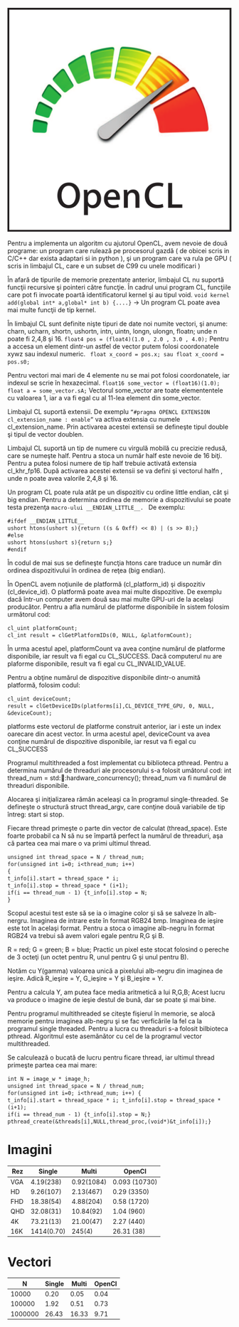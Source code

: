 ![](OpenCL.png)

Pentru a implementa un algoritm cu ajutorul OpenCL, avem nevoie de două programe: un program care rulează pe
procesorul gazdă ( de obicei scris in C/C++ dar exista adaptari si in python ), şi un program care va rula pe GPU ( scris in 
limbajul CL, care e un subset de C99 cu unele modificari )

În afară de tipurile de memorie prezentate anterior, limbajul CL nu suportă funcţii recursive şi pointeri către funcţie.
În cadrul unui program CL, funcţiile care pot fi invocate poartă identificatorul kernel şi au tipul void.
```void kernel add(global int* a,global* int b) {....}```  -> Un program CL poate avea mai multe funcţii de tip kernel.

În limbajul CL sunt definite nişte tipuri de date noi numite vectori, şi anume:
charn, ucharn, shortn, ushortn, intn, uintn, longn, ulongn, floatn; unde n poate fi 2,4,8 şi 16.
```float4 pos = (float4)(1.0 , 2.0 , 3.0 , 4.0);```
Pentru a accesa un element dintr-un astfel de vector putem folosi coordonatele xywz  sau indexul numeric.
``` float x_coord = pos.x; sau float x_coord = pos.s0;```

Pentru vectori mai mari de 4 elemente nu se mai pot folosi coordonatele, iar indexul se scrie în hexazecimal.
```float16 some_vector = (float16)(1.0); float a = some_vector.sA;```
Vectorul some_vector are toate elemententele cu valoarea 1, iar a va fi egal cu al 11-lea element din some_vector.



Limbajul CL suportă extensii.  De exemplu ```“#pragma OPENCL EXTENSION cl_extension_name : enable”``` va activa extensia 
cu numele cl_extension_name. 
Prin activarea acestei extensii se defineşte tipul double şi tipul de vector doublen.

Limbajul CL suportă un tip de numere cu virgulă mobilă cu precizie redusă, care se numeşte half. Pentru a stoca un 
număr half este nevoie de 16 biţi. Pentru a putea folosi numere de tip half trebuie activată extensia cl_khr_fp16. După 
activarea acestei extensii se va defini şi vectorul halfn , unde n poate avea valorile 2,4,8 şi 16.


Un program CL poate rula atât pe un dispozitiv cu ordine little endian, cât şi big endian. Pentru a determina ordinea de memorie a 
dispozitivului se poate testa prezenţa ```macro-ului __ENDIAN_LITTLE__. ``` De exemplu:
```
#ifdef __ENDIAN_LITTLE__
ushort htons(ushort s){return ((s & 0xff) << 8) | (s >> 8);} 
#else
ushort htons(ushort s){return s;} 
#endif
```
În codul de mai sus se defineşte funcţia htons care traduce un număr din ordinea dispozitivului în ordinea de reţea (big endian).





În OpenCL avem noţiunile de platformă (cl_platform_id) şi dispozitiv (cl_device_id).
O platformă poate avea mai multe dispozitive. De exemplu dacă într-un computer avem două sau mai multe GPU-uri de la acelaşi 
producător. Pentru a afla numărul de platforme disponibile în sistem folosim următorul cod:
```
cl_uint platformCount;
cl_int result = clGetPlatformIDs(0, NULL, &platformCount);
```

În urma acestul apel, platformCount va avea conţine numărul de platforme disponibile, iar result va fi egal cu CL_SUCCESS.
Dacă computerul nu are plaforme disponibile, result va fi egal cu CL_INVALID_VALUE.

Pentru a obţine numărul de dispozitive disponibile dintr-o anumită platformă, folosim codul:
```
cl_uint deviceCount;
result = clGetDeviceIDs(platforms[i],CL_DEVICE_TYPE_GPU, 0, NULL, &deviceCount);
```
platforms este vectorul de platforme construit anterior, iar i este un index oarecare din acest vector.
În urma acestul apel, deviceCount va avea conţine numărul de dispozitive disponibile, iar resut va fi egal cu 
CL_SUCCESS


Programul multithreaded a fost implementat cu biblioteca pthread.
Pentru a determina numărul de threaduri ale procesorului s-a folosit umătorul cod: int thread_num = std::thread::hardware_concurrency();
thread_num va fi numărul de threaduri disponibile.

Alocarea şi iniţializarea rămân aceleaşi ca în programul single-threaded.
Se defineşte o structură struct thread_argv, care conţine două variabile de tip întreg: start si stop.

Fiecare thread primeşte o parte din vector de calculat (thread_space). Este foarte probabil ca N să nu se împartă perfect la 
numărul de threaduri, aşa că partea cea mai mare o va primi ultimul thread.
```
unsigned int thread_space = N / thread_num; 
for(unsigned int i=0; i<thread_num; i++)
{
t_info[i].start = thread_space * i;
t_info[i].stop = thread_space * (i+1); 
if(i == thread_num - 1) {t_info[i].stop = N;
}
```


Scopul acestui test este să se ia o imagine color şi să se salveze în alb-nergru.
Imaginea de intrare este în format RGB24 bmp. Imaginea de ieşire este tot în acelaşi format.
Pentru a stoca o imagine alb-negru în format RGB24 va trebui să avem valori egale pentru R,G şi B.

R = red; G = green; B = blue; 
Practic un pixel este stocat folosind o pereche de 3 octeţi (un octet pentru R, unul pentru G şi unul pentru B).

Notăm cu Y(gamma) valoarea unică a pixelului alb-negru din imaginea de ieşire.
Adică R_ieşire = Y, G_ieşire = Y şi B_ieşire = Y.

Pentru a calcula Y, am putea face media aritmetică a lui R,G,B;
Acest lucru va produce o imagine de ieşie destul de bună, dar se poate şi mai bine.


Pentru programul multithreaded se citeşte fişierul în memorie, se alocă memorie pentru imaginea alb-negru şi se fac 
verficările la fel ca la programul single threaded.
Pentru a lucra cu threaduri  s-a folosit bilbioteca pthread.
Algoritmul este asemănător cu cel de la programul vector multithreaded.

Se calculează o bucată de lucru pentru ficare thread, iar ultimul thread primeşte partea cea mai mare:
```
int N = image_w * image_h;
unsigned int thread_space = N / thread_num;
for(unsigned int i=0; i<thread_num; i++) {
t_info[i].start = thread_space * i; t_info[i].stop = thread_space * (i+1); 
if(i == thread_num - 1) {t_info[i].stop = N;}
pthread_create(&threads[i],NULL,thread_proc,(void*)&t_info[i]);}
```

# Imagini
Rez  | Single     | Multi         | OpenCl
-----| -----------| --------------| ------------
VGA  | 4.19(238)  |  0.92(1084)   | 0.093 (10730)
HD   | 9.26(107)  |  2.13(467)    | 0.29  (3350)
FHD  | 18.38(54)  |  4.88(204)    | 0.58  (1720)
QHD  | 32.08(31)  |  10.84(92)    | 1.04  (960)
4K   | 73.21(13)  |  21.00(47)    | 2.27  (440)
16K  | 1414(0.70) |  245(4)       | 26.31 (38)



# Vectori
N       | Single | Multi | OpenCl
--------|--------|-------| --------
10000   | 0.20   | 0.05  | 0.04
100000  | 1.92   | 0.51  | 0.73
1000000 | 26.43  | 16.33 | 9.71
